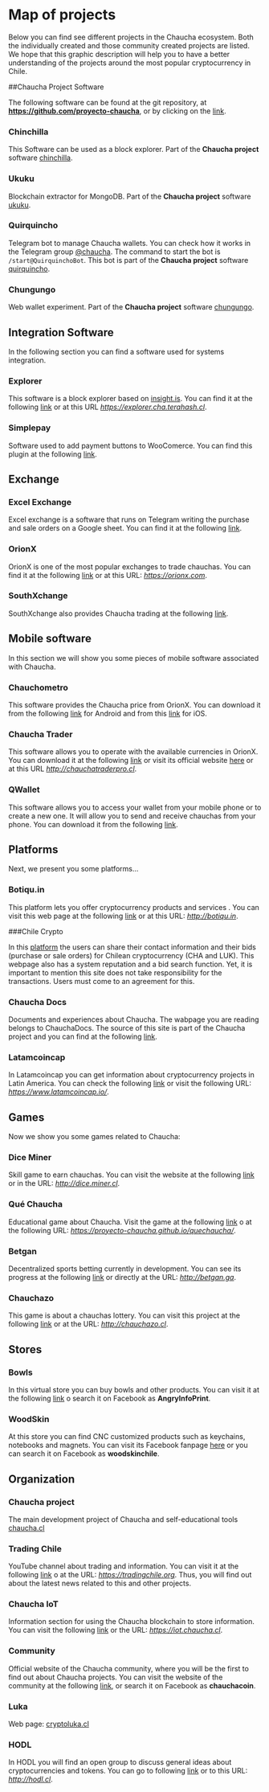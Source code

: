 ﻿<script src="../js/jquery-1.6.1.min.js"></script>
<script src="../js/arbor.js"></script>
<script src="../js/arbor-graphics.js"></script>
<script src="../js/arbor-tween.js"></script>


# Map of projects

Below  you can  find see different projects in the Chaucha ecosystem.  Both the individually created and those community created projects are listed.
We hope that this graphic description will help you to have a better understanding of the projects around the most popular cryptocurrency in Chile.

##Chaucha Project Software

The following software can be found at the git repository, at **https://github.com/proyecto-chaucha**, or by clicking on the [link](https://github.com/proyecto-chaucha).

### Chinchilla

This Software can be used as a block explorer. Part of the **Chaucha project** software [chinchilla](https://github.com/proyecto-chaucha/chinchilla).

### Ukuku

Blockchain extractor for MongoDB. Part of the **Chaucha project** software [ukuku](https://github.com/proyecto-chaucha/ukuku).


### Quirquincho


Telegram bot to manage Chaucha wallets. You can check how it works in the Telegram group [@chaucha](https://t.me/@chaucha).
The command to start the bot is ```/start@QuirquinchoBot```.
This bot is part of the **Chaucha project** software [quirquincho](https://github.com/proyecto-chaucha/quirquincho).


### Chungungo


Web wallet experiment. Part of the **Chaucha project** software [chungungo](https://github.com/proyecto-chaucha/chungungo).
                                    
## Integration Software


In the following section you can find a software used for systems integration.


### Explorer


This software is a block explorer based on [insight.is](insight.is). You can find it at the following [link](https://explorer.cha.terahash.cl) or at this URL *https://explorer.cha.terahash.cl*.


### Simplepay


Software used to add payment buttons to WooComerce. You can find this plugin at the following [link](https://es.wordpress.org/plugins/simplepay/).


## Exchange


### Excel Exchange


Excel exchange is a software that runs on Telegram writing the purchase and sale orders on a Google sheet. You can find it at the following [link](https://goo.gl/u1k1rU).


### OrionX


OrionX is one of the most popular exchanges to trade chauchas. You can find it at the following [link](https://orionx.com) or at this URL: *https://orionx.com*.


### SouthXchange


SouthXchange also provides Chaucha trading at the following [link](https://www.southxchange.com/Market/Book/CHA/BTC).


## Mobile software


In this section we will show you some pieces of mobile software associated with Chaucha.


### Chauchometro


This software provides the Chaucha price from OrionX. You can download it from the following [link](https://play.google.com/store/apps/details?id=cl.victorsanmartin.chauchometro) for Android and from this [link](https://itunes.apple.com/cl/app/chauchometro/id1328130586?mt=8) for iOS.


### Chaucha Trader


This software allows you to operate with the available currencies in OrionX. You can download it at the following  [link](https://play.google.com/store/apps/details?id=com.panterozo.chauchatraderpro&hl=es) or visit its official website [here](http://chauchatraderpro.cl) or at this URL *http://chauchatraderpro.cl*.


### QWallet


This software allows you to access your wallet from your mobile phone or to create a new one. It will allow you to send and receive chauchas from your phone. You can download it from the following [link](https://play.google.com/store/apps/details?id=com.chauchaqwallet&hl=es).


## Platforms


Next, we present you some platforms...


### Botiqu.in


This platform lets you offer cryptocurrency products and services . You can visit this web page at the following [link](http://botiqu.in) or at this URL: *http://botiqu.in*.


###Chile Crypto


In this [platform](https://chile-crypto.herokuapp.com) the users can share their contact information and their bids (purchase or sale orders) for Chilean cryptocurrency (CHA and LUK). This webpage also has a system reputation and a bid search function. Yet, it is important to mention this site does not take responsibility for the transactions. Users must come to an agreement for this.  


### Chaucha Docs


Documents and experiences about Chaucha. The wabpage you are reading belongs to ChauchaDocs. The source of this site is part of the Chaucha project and you can find at the following [link](https://github.com/proyecto-chaucha/docs).


### Latamcoincap


In Latamcoincap you can get information about cryptocurrency projects in Latin America. You can check the following [link](https://www.latamcoincap.io/) or visit the following URL: *https://www.latamcoincap.io/*.


## Games


Now we show you some games related to Chaucha:


### Dice Miner


Skill game to earn chauchas. You can visit the website at the following [link](http://dice.miner.cl) or in the URL: *http://dice.miner.cl*.


### Qué Chaucha 


Educational game about Chaucha. Visit the game at the following [link](https://proyecto-chaucha.github.io/quechaucha/) o at the following URL: *https://proyecto-chaucha.github.io/quechaucha/*.


### Betgan


Decentralized sports betting currently in development. You can see its progress at the following [link](http://betgan.ga) or directly at the URL: *http://betgan.ga*.


### Chauchazo


This game is about a chauchas lottery. You can visit this project at the following [link](http://chauchazo.cl) or at the URL: *http://chauchazo.cl*.


## Stores


### Bowls


In this virtual store you can buy bowls and other products. You can visit it at the following [link](http://fb.com/AngryInfoPrint) o search it on Facebook as **AngryInfoPrint**.


### WoodSkin


At this store you can find CNC customized products such as keychains, notebooks and magnets. You can visit its Facebook fanpage [here](https://es-la.facebook.com/woodskinchile/) or you can search it on Facebook as **woodskinchile**.


## Organization


### Chaucha project


The main development project of Chaucha and self-educational tools [chaucha.cl](https://chaucha.cl)


### Trading Chile


YouTube channel about trading and information. You can visit it at the following [link](https://tradingchile.org) o at the URL: *https://tradingchile.org*. Thus, you will find out about the latest news related to this and other projects.


### Chaucha IoT


Information section for using the Chaucha blockchain to store information. You can visit the following [link](https://iot.chaucha.cl) or the URL: *https://iot.chaucha.cl*.


### Community


Official website of the Chaucha community, where you will be the first to find out about Chaucha projects.  You can visit the website of the community at the following [link](https://www.facebook.com/chauchacoin/), or search it on Facebook as **chauchacoin**.


### Luka


Web page: [cryptoluka.cl](https://www.cryptoluka.cl/)


### HODL


In HODL you will find an open group to discuss general ideas about cryptocurrencies and tokens. You can go to following [link](http://hodl.cl) or to this URL: *http://hodl.cl*.

